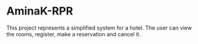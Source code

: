# AminaK-RPR

This project represents a simplified system for a hotel. The user can view the rooms, register, make a reservation and cancel it.

